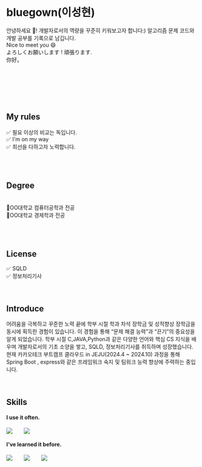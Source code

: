 # bluegown(이성현)

안녕하세요 👋! 개발자로서의 역량을 꾸준히 키워보고자 합니다:) 알고리즘 문제 코드와 개발 공부를 기록으로 남깁니다.
<br />
Nice to meet you 😄
<br />
よろしくお願いします ! 頑張ります.
<br />
你好。
<br />
<br />
<br />

<br />
<br />
<br />

## My rules

✅ 필요 이상의 비교는 독입니다.<br />
✅ I'm on my way<br />
✅ 최선을 다하고자 노력합니다.<br />
<br />
<br />
<br />
## Degree
<br />
🏫OO대학교 컴퓨터공학과 전공 
<br />
🏫OO대학교 경제학과 전공
<br />
<br />
<br />
<br />

## License
✅ SQLD
<br />
✅ 정보처리기사
<br />
<br />
<br />
## Introduce

어려움을 극복하고 꾸준한 노력 끝에 학부 시절 학과 차석 장학금 및 성적향상 장학금을 동시에 획득한 경험이 있습니다. 이 경험을 통해 “문제 해결 능력”과 “끈기”의 중요성을 알게 되었습니다. 
학부 시절 C,JAVA,Python과 같은 다양한 언어와 핵심 CS 지식을 배우며 개발자로서의 기초 소양을 쌓고, SQLD, 정보처리기사를 취득하며 성장했습니다. 현재 카카오테크 부트캠프 클라우드 in JEJU(2024.4 ~ 2024.10) 과정을 통해 Spring Boot , express와 같은 프레임워크 숙지 및 팀워크 능력 향상에 주력하는 중입니다.
<br />
<br />
<br />
## Skills

#### I use it often.
<div style="display:flex;gap:30px;flex-wrap:wrap;">
  <img src="https://img.shields.io/badge/Spring-6DB33F.svg?&style=for-the-badge&logo=Spring&logoColor=white">
  <img src="https://img.shields.io/badge/Python-3776AB?style=for-the-badge&logo=Python&logoColor=black">
</div>

#### I've learned it before.

<div style="display:flex;gap:30px;flex-wrap:wrap;">
  <img src="https://img.shields.io/badge/js-F7DF1E?style=for-the-badge&logo=javascript&logoColor=black">
  <img src="https://img.shields.io/badge/react-61DAFB?style=for-the-badge&logo=react&logoColor=black">

  <img src="https://img.shields.io/badge/C-A8B9CC.svg?&style=for-the-badge&logo=C&logoColor=white">
  
  
</div>
<br />
<br />
<br />
